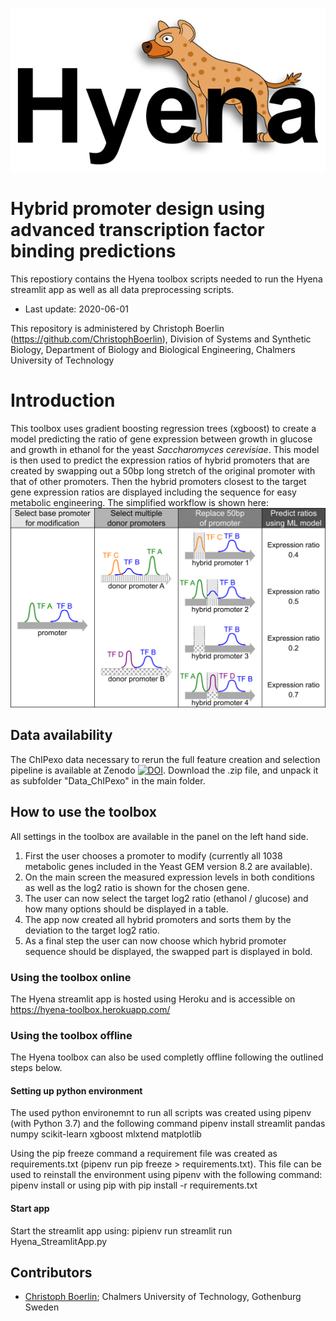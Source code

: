 ![Hyena Logo](/Logo_small.png)
# Hybrid promoter design using advanced transcription factor binding predictions

This repostiory contains the Hyena toolbox scripts needed to run the Hyena streamlit app as well as all data preprocessing scripts.

- Last update: 2020-06-01

This repository is administered by Christoph Boerlin (https://github.com/ChristophBoerlin), Division of Systems and Synthetic Biology, Department of Biology and Biological Engineering, Chalmers University of Technology

# Introduction
This toolbox uses gradient boosting regression trees (xgboost) to create a model predicting the ratio of gene expression between growth in glucose and growth in ethanol for the yeast _Saccharomyces cerevisiae_.
This model is then used to predict the expression ratios of hybrid promoters that are created by swapping out a 50bp long stretch of the original promoter with that of other promoters. Then the hybrid promoters closest to the target gene expression ratios are displayed including the sequence for easy metabolic engineering. The simplified workflow is shown here:
![Hyena Workflow](/Hyena_workflow.png)


## Data availability
The ChIPexo data necessary to rerun the full feature creation and selection pipeline is available at Zenodo [![DOI](https://zenodo.org/badge/DOI/10.5281/zenodo.3871504.svg)](https://doi.org/10.5281/zenodo.3871504).
Download the .zip file, and unpack it as subfolder "Data_ChIPexo" in the main folder.

## How to use the toolbox
All settings in the toolbox are available in the panel on the left hand side.
1) First the user chooses a promoter to modify (currently all 1038 metabolic genes included in the Yeast GEM version 8.2 are available).
2) On the main screen the measured expression levels in both conditions as well as the log2 ratio is shown for the chosen gene.
3) The user can now select the target log2 ratio (ethanol / glucose) and how many options should be displayed in a table.
4) The app now created all hybrid promoters and sorts them by the deviation to the target log2 ratio.
5) As a final step the user can now choose which hybrid promoter sequence should be displayed, the swapped part is displayed in bold.

### Using the toolbox online
The Hyena streamlit app is hosted using Heroku and is accessible on https://hyena-toolbox.herokuapp.com/

### Using the toolbox offline
The Hyena toolbox can also be used completly offline following the outlined steps below.

#### Setting up python environment
The used python environemnt to run all scripts was created using pipenv (with Python 3.7) and the following command
pipenv install streamlit pandas numpy scikit-learn xgboost mlxtend matplotlib

Using the pip freeze command a requirement file was created as requirements.txt (pipenv run pip freeze > requirements.txt).
This file can be used to reinstall the environment using pipenv with the following command:
pipenv install 
or using pip with
pip install -r requirements.txt 

#### Start app
Start the streamlit app using:
pipienv run streamlit run Hyena_StreamlitApp.py

## Contributors
- [Christoph Boerlin](https://www.chalmers.se/en/staff/Pages/borlinc.aspx); Chalmers University of Technology, Gothenburg Sweden

